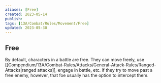 ```yaml
---
aliases: [Free]
created: 2023-05-14
publish: 
tags: [13A/Combat/Rules/Movement/Free]
updated: 2023-05-30
---
```


## Free

By default, characters in a battle are free. They can move freely, use [[Compendium/13A/Combat-Rules/Attacks/General-Attack-Rules/Ranged-Attacks|ranged attacks]], engage in battle, etc. If they try to move past a free enemy, however, that foe usually has the option to intercept them. 